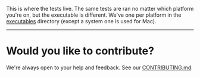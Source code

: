 This is where the tests live. The same tests are ran no matter which platform you're on, but the executable is different. We've one per platform in the [executables](executables/) directory (except a system one is used for Mac).

---

# Would you like to contribute?

We're always open to your help and feedback. See our [CONTRIBUTING.md](../CONTRIBUTING.md).